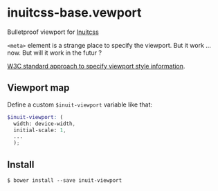 # inuitcss-base.vewport

Bulletproof viewport for [Inuitcss](http://www.inuitcss.com)

`<meta>` element is a strange place to specify the viewport. But it work ... now. But will it work in the futur ?

[W3C standard approach to specify viewport style information](http://dev.w3.org/csswg/css-device-adapt/ "CSS Device Adaptation Module Level 1").

## Viewport map

Define a custom `$inuit-viewport` variable like that:

```scss
$inuit-viewport: (
  width: device-width,
  initial-scale: 1,
  ...
  );
```

## Install

```
$ bower install --save inuit-viewport
```
